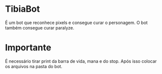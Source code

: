 # TibiaBot

É um bot que reconhece pixels e consegue curar o personagem.
O bot também consegue curar paralyze.

# Importante

É necessário tirar print da barra de vida, mana e do stop.
Após isso colocar os arquivos na pasta do bot.

